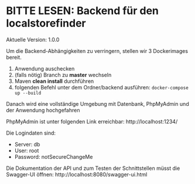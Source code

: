 # BITTE LESEN: Backend für den localstorefinder

Aktuelle Version: 1.0.0

Um die Backend-Abhängigkeiten zu verringern, stellen wir 3 Dockerimages bereit.

1. Anwendung auschecken
2. (falls nötig) Branch zu **master** wechseln
3. Maven **clean install** durchführen
4. folgenden Befehl unter dem Ordner/backend ausführen:
   ``docker-compose up --build``

Danach wird eine vollständige Umgebung mit Datenbank, PhpMyAdmin und der Anwendung hochgefahren

PhpMyAdmin ist unter folgenden Link erreichbar:
http://localhost:1234/

Die Logindaten sind:

* Server: db
* User: root
* Password: notSecureChangeMe

Die Dokumentation der API und zum Testen der Schnittstellen müsst die Swagger-UI öffnen:
http://localhost:8080/swagger-ui.html